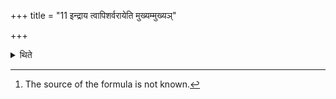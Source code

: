 +++
title = "11 इन्द्राय त्वापिशर्वरायेति मुख्यम्मुख्यञ्"

+++

<details><summary>थिते</summary>

11. (The Unnets) fills the first goblet (in) each (group) with indraya tvāpisarvarāya....[^1]   


[^1]: The source of the formula is not known.  
</details>
